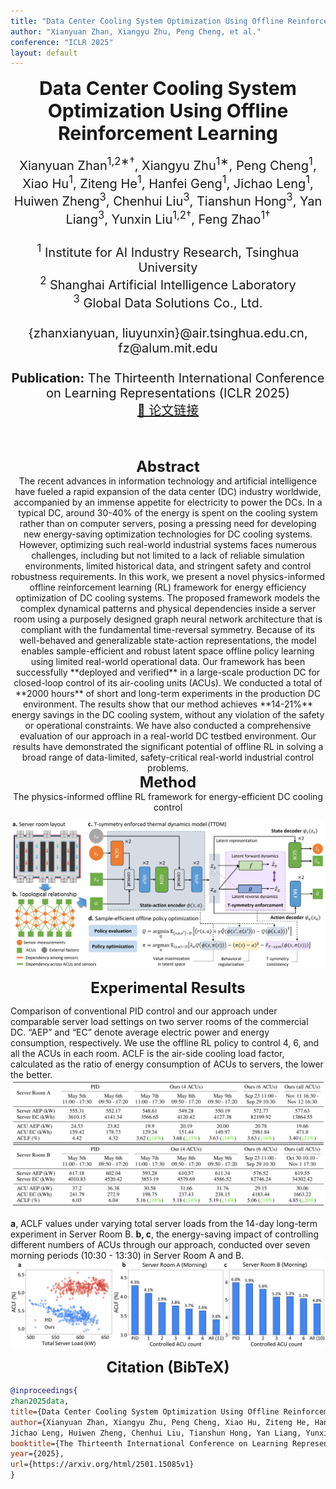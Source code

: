 ```yaml
---
title: "Data Center Cooling System Optimization Using Offline Reinforcement Learning"
author: "Xianyuan Zhan, Xiangyu Zhu, Peng Cheng, et al."
conference: "ICLR 2025"
layout: default
---
```

<style>
  .l-text {
    font-size: 30px;
  }
  .m-text{
    font-size: 24px;
  }
  .s-text {
    font-size: 20px;
  }
</style>

<center>
<span class="l-text">
<b>
Data Center Cooling System Optimization Using Offline Reinforcement Learning
</b>
</span>
<br><br>
<span class="s-text">
Xianyuan Zhan<sup>1,2∗†</sup>, Xiangyu Zhu<sup>1∗</sup>, Peng Cheng<sup>1</sup>, Xiao Hu<sup>1</sup>, Ziteng He<sup>1</sup>, Hanfei Geng<sup>1</sup>, Jichao Leng<sup>1</sup>, Huiwen Zheng<sup>3</sup>, Chenhui Liu<sup>3</sup>, Tianshun Hong<sup>3</sup>, Yan Liang<sup>3</sup>, Yunxin Liu<sup>1,2†</sup>, Feng Zhao<sup>1†</sup>
<br><br>
<sup>1</sup> Institute for AI Industry Research, Tsinghua University
<br>
<sup>2</sup> Shanghai Artificial Intelligence Laboratory 
<br>
<sup>3</sup> Global Data Solutions Co., Ltd.
<br><br>
{zhanxianyuan, liuyunxin}@air.tsinghua.edu.cn, fz@alum.mit.edu 
<br><br>
<b>Publication:</b> The Thirteenth International Conference on Learning Representations (ICLR 2025) 
<br>
<a href="https://arxiv.org/html/2501.15085v1">📄 论文链接</a> 
</span>
</center>

<br><br>

<center>
<span class="m-text">
<b>Abstract</b>
</span>
<br>
The recent advances in information technology and artificial intelligence have fueled a rapid expansion of the data center (DC) industry worldwide, accompanied by an immense appetite for electricity to power the DCs. In a typical DC, around 30-40% of the energy is spent on the cooling system rather than on computer servers, posing a pressing need for developing new energy-saving optimization technologies for DC cooling systems. However, optimizing such real-world industrial systems faces numerous challenges, including but not limited to a lack of reliable simulation environments, limited historical data, and stringent safety and control robustness requirements. In this work, we present a novel physics-informed offline reinforcement learning (RL) framework for energy efficiency optimization of DC cooling systems. The proposed framework models the complex dynamical patterns and physical dependencies inside a server room using a purposely designed graph neural network architecture that is compliant with the fundamental time-reversal symmetry. Because of its well-behaved and generalizable state-action representations, the model enables sample-efficient and robust latent space offline policy learning using limited real-world operational data. Our framework has been successfully **deployed and verified** in a large-scale production DC for closed-loop control of its air-cooling units (ACUs). We conducted a total of **2000 hours** of short and long-term experiments in the production DC environment. The results show that our method achieves **14-21%** energy savings in the DC cooling system, without any violation of the safety or operational constraints. We have also conducted a comprehensive evaluation of our approach in a real-world DC testbed environment. Our results have demonstrated the significant potential of offline RL in solving a broad range of data-limited, safety-critical real-world industrial control problems.
</center>

<center>
<span class="m-text">
<b>Method</b>
</span>
<br>
The physics-informed offline RL framework for energy-efficient DC cooling control
</center>

![alg_fram](./doc/alg_framework.png)

<center>
<span class="m-text">
<b>
Experimental Results
</b>
</span>
</center>

Comparison of conventional PID control and our approach under comparable server load settings on two server rooms of the commercial DC. “AEP” and “EC” denote average electric power and energy consumption, respectively. We use the offline RL policy to control 4, 6, and all the ACUs in each room. ACLF is the air-side cooling load factor, calculated as the ratio of energy consumption of ACUs to servers, the lower the better.
![table1](./doc/table.png)

**a**, ACLF values under varying total server loads from the 14-day long-term experiment in Server Room B. **b, c**, the energy-saving impact of controlling different numbers of ACUs through our approach, conducted over seven morning periods (10:30 - 13:30) in Server Room A and B.
![long_term](./doc/long_term_exp.png)

<center>
<span class="m-text">
<b>
Citation (BibTeX)
</b>
</span>
</center>

```bibtex
@inproceedings{
zhan2025data,
title={Data Center Cooling System Optimization Using Offline Reinforcement Learning},
author={Xianyuan Zhan, Xiangyu Zhu, Peng Cheng, Xiao Hu, Ziteng He, Hanfei Geng,
Jichao Leng, Huiwen Zheng, Chenhui Liu, Tianshun Hong, Yan Liang, Yunxin Liu, Feng Zhao},
booktitle={The Thirteenth International Conference on Learning Representations},
year={2025},
url={https://arxiv.org/html/2501.15085v1}
}
```
